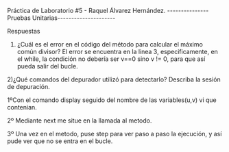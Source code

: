 Práctica de Laboratorio #5 - Raquel Álvarez Hernández. 
---------------Pruebas Unitarias---------------------

Respuestas

1) ¿Cuál es el error en el código del método para calcular el máximo común divisor? 
El error se encuentra en la linea 3, especificamente, en el while, la condición no debería ser v==0 sino v != 0, para que así pueda salir del bucle.

2)¿Qué comandos del depurador utilizó para detectarlo? Describa la sesión de depuración. 

  1ºCon el comando display seguido del nombre de las variables(u,v) vi que contenian.
  
  2º Mediante next me situe en la llamada al metodo. 
  
  3º Una vez en el metodo, puse step para ver paso a paso la ejecución, y así pude ver que no se entra en el bucle.
